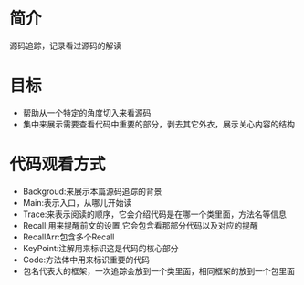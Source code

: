 # 简介
源码追踪，记录看过源码的解读

# 目标

- 帮助从一个特定的角度切入来看源码
- 集中来展示需要查看代码中重要的部分，剥去其它外衣，展示关心内容的结构

# 代码观看方式

- Backgroud:来展示本篇源码追踪的背景
- Main:表示入口，从哪儿开始读
- Trace:来表示阅读的顺序，它会介绍代码是在哪一个类里面，方法名等信息
- Recall:用来提醒前文的设置,它会包含看那部分代码以及对应的提醒
- RecallArr:包含多个Recall
- KeyPoint:注解用来标识这是代码的核心部分
- Code:方法体中用来标识重要的代码
- 包名代表大的框架，一次追踪会放到一个类里面，相同框架的放到一个包里面



